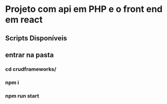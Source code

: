 # Projeto com api em PHP e o front end em react

## Scripts Disponíveis

## entrar na pasta 
### cd crudframeworks/
### npm i 
### npm run start

